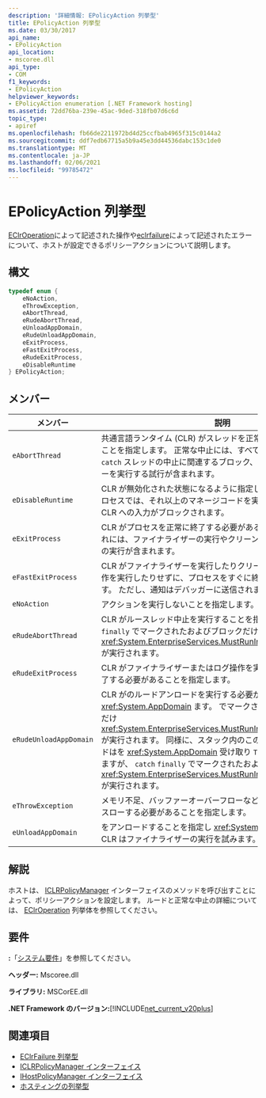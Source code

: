 ```yaml
---
description: '詳細情報: EPolicyAction 列挙型'
title: EPolicyAction 列挙型
ms.date: 03/30/2017
api_name:
- EPolicyAction
api_location:
- mscoree.dll
api_type:
- COM
f1_keywords:
- EPolicyAction
helpviewer_keywords:
- EPolicyAction enumeration [.NET Framework hosting]
ms.assetid: 72dd76ba-239e-45ac-9ded-318fb07d6c6d
topic_type:
- apiref
ms.openlocfilehash: fb66de2211972bd4d25ccfbab4965f315c0144a2
ms.sourcegitcommit: ddf7edb67715a5b9a45e3dd44536dabc153c1de0
ms.translationtype: MT
ms.contentlocale: ja-JP
ms.lasthandoff: 02/06/2021
ms.locfileid: "99785472"
---
```

# <a name="epolicyaction-enumeration"></a>EPolicyAction 列挙型

[EClrOperation](eclroperation-enumeration.md)によって記述された操作や[eclrfailure](eclrfailure-enumeration.md)によって記述されたエラーについて、ホストが設定できるポリシーアクションについて説明します。  
  
## <a name="syntax"></a>構文  
  
```cpp  
typedef enum {  
    eNoAction,  
    eThrowException,  
    eAbortThread,  
    eRudeAbortThread,  
    eUnloadAppDomain,  
    eRudeUnloadAppDomain,  
    eExitProcess,  
    eFastExitProcess,  
    eRudeExitProcess,  
    eDisableRuntime  
} EPolicyAction;  
```  
  
## <a name="members"></a>メンバー  
  
|メンバー|説明|  
|------------|-----------------|  
|`eAbortThread`|共通言語ランタイム (CLR) がスレッドを正常に中止する必要があることを指定します。 正常な中止には、すべて `finally` のブロック、 `catch` スレッドの中止に関連するブロック、およびファイナライザーを実行する試行が含まれます。|  
|`eDisableRuntime`|CLR が無効化された状態になるように指定します。 影響を受けるプロセスでは、それ以上のマネージコードを実行できず、スレッドは CLR への入力がブロックされます。|  
|`eExitProcess`|CLR がプロセスを正常に終了する必要があることを指定します。これには、ファイナライザーの実行やクリーンアップおよびログ操作の実行が含まれます。|  
|`eFastExitProcess`|CLR がファイナライザーを実行したりクリーンアップ操作やログ操作を実行したりせずに、プロセスをすぐに終了するように指定します。 ただし、通知はデバッガーに送信されます。|  
|`eNoAction`|アクションを実行しないことを指定します。|  
|`eRudeAbortThread`|CLR がルースレッド中止を実行することを指定します。 `catch` `finally` でマークされたおよびブロックだけ <xref:System.EnterpriseServices.MustRunInClientContextAttribute> が実行されます。|  
|`eRudeExitProcess`|CLR がファイナライザーまたはログ操作を実行せずにプロセスを終了する必要があることを指定します。|  
|`eRudeUnloadAppDomain`|CLR がのルードアンロードを実行する必要があることを指定し <xref:System.AppDomain> ます。 でマークされたファイナライザーだけ <xref:System.EnterpriseServices.MustRunInClientContextAttribute> が実行されます。 同様に、スタック内のこのを持つすべてのスレッドはを <xref:System.AppDomain> 受け取り `ThreadAbortException` ますが、 `catch` `finally` でマークされたおよびブロックだけ <xref:System.EnterpriseServices.MustRunInClientContextAttribute> が実行されます。|  
|`eThrowException`|メモリ不足、バッファーオーバーフローなどの条件に適した例外をスローする必要があることを指定します。|  
|`eUnloadAppDomain`|をアンロードすることを指定し <xref:System.AppDomain> ます。 CLR はファイナライザーの実行を試みます。|  
  
## <a name="remarks"></a>解説  

 ホストは、 [ICLRPolicyManager](iclrpolicymanager-interface.md) インターフェイスのメソッドを呼び出すことによって、ポリシーアクションを設定します。 ルードと正常な中止の詳細については、 [EClrOperation](eclroperation-enumeration.md) 列挙体を参照してください。  
  
## <a name="requirements"></a>要件  

 **:**「[システム要件](../../get-started/system-requirements.md)」を参照してください。  
  
 **ヘッダー:** Mscoree.dll  
  
 **ライブラリ:** MSCorEE.dll  
  
 **.NET Framework のバージョン:**[!INCLUDE[net_current_v20plus](../../../../includes/net-current-v20plus-md.md)]  
  
## <a name="see-also"></a>関連項目

- [EClrFailure 列挙型](eclrfailure-enumeration.md)
- [ICLRPolicyManager インターフェイス](iclrpolicymanager-interface.md)
- [IHostPolicyManager インターフェイス](ihostpolicymanager-interface.md)
- [ホスティングの列挙型](hosting-enumerations.md)
